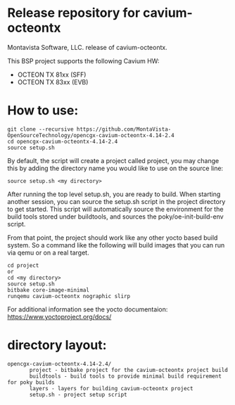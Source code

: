 # Release repository for cavium-octeontx

Montavista Software, LLC. release of cavium-octeontx. 

This BSP project supports the following Cavium HW:
- OCTEON TX 81xx (SFF)
- OCTEON TX 83xx (EVB)

How to use:
==========

```
git clone --recursive https://github.com/MontaVista-OpenSourceTechnology/opencgx-cavium-octeontx-4.14-2.4
cd opencgx-cavium-octeontx-4.14-2.4
source setup.sh
```
By default, the script will create a project called project, you may change this
by adding the directory name you would like to use on the source line:

```
source setup.sh <my directory>
```

After running the top level setup.sh, you are ready to build. When starting
another session, you can source the setup.sh script in the project directory
to get started. This script will automatically source the environment for
the build tools stored under buildtools, and sources the 
poky/oe-init-build-env script.

From that point, the project should work like any other yocto based build system. So
a command like the following will build images that you can run via qemu or on a real target.

```
cd project
or
cd <my directory>
source setup.sh
bitbake core-image-minimal 
runqemu cavium-octeontx nographic slirp
```

For additional information see the yocto documentaion: https://www.yoctoproject.org/docs/

directory layout:
================
```
opencgx-cavium-octeontx-4.14-2.4/
       project - bitbake project for the cavium-octeontx project build
       buildtools - build tools to provide minimal build requirement for poky builds
       layers - layers for building cavium-octeontx project
       setup.sh - project setup script  
```
